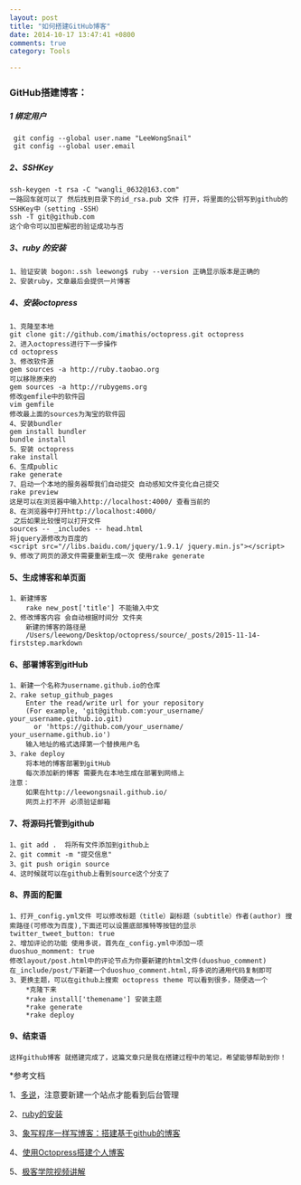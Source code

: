 ```yaml
---
layout: post
title: "如何搭建GitHub博客"
date: 2014-10-17 13:47:41 +0800
comments: true
category: Tools

---
```

### GitHub搭建博客：
##### 1 绑定用户
	 git config --global user.name "LeeWongSnail"
	 git config --global user.email 
##### 2、SSHKey
	ssh-keygen -t rsa -C "wangli_0632@163.com"
	一路回车就可以了 然后找到目录下的id_rsa.pub 文件 打开，将里面的公钥写到github的SSHKey中（setting -SSH）
	ssh -T git@github.com
	这个命令可以加密解密的验证成功与否
##### 3、ruby 的安装
	1、验证安装 bogon:.ssh leewong$ ruby --version 正确显示版本是正确的
	2、安装ruby，文章最后会提供一片博客
##### 4、安装octopress
	1、克隆至本地
	git clone git://github.com/imathis/octopress.git octopress
	2、进入octopress进行下一步操作
	cd octopress
	3、修改软件源
	gem sources -a http://ruby.taobao.org
	可以移除原来的
	gem sources -a http://rubygems.org
	修改gemfile中的软件园
	vim gemfile
	修改最上面的sources为淘宝的软件园
	4、安装bundler
	gem install bundler
	bundle install
	5、安装 octopress
	rake install
	6、生成public
	rake generate
	7、启动一个本地的服务器帮我们自动提交 自动感知文件变化自己提交
	rake preview
	这是可以在浏览器中输入http://localhost:4000/ 查看当前的
	8、在浏览器中打开http://localhost:4000/
	 之后如果比较慢可以打开文件
	sources -- _includes -- head.html 
	将jquery源修改为百度的
	<script src="//libs.baidu.com/jquery/1.9.1/	jquery.min.js"></script>
	9、修改了网页的源文件需要重新生成一次 使用rake generate
#### 5、生成博客和单页面
	1、新建博客
		rake new_post['title'] 不能输入中文
	2、修改博客内容 会自动根据时间分 文件夹
		新建的博客的路径是
		/Users/leewong/Desktop/octopress/source/_posts/2015-11-14-firststep.markdown
#### 6、部署博客到gitHub
	1、新建一个名称为username.github.io的仓库
	2、rake setup_github_pages
		Enter the read/write url for your repository
		(For example, 'git@github.com:your_username/			your_username.github.io.git)
          or 'https://github.com/your_username/			your_username.github.io')
        输入地址的格式选择第一个替换用户名
	3、rake deploy
		将本地的博客部署到gitHub
		每次添加新的博客 需要先在本地生成在部署到网络上
	注意：
		如果在http://leewongsnail.github.io/
		网页上打不开 必须验证邮箱
#### 7、将源码托管到github
	1、git add .  将所有文件添加到github上
	2、git commit -m "提交信息"
	3、git push origin source
	4、这时候就可以在github上看到source这个分支了
#### 8、界面的配置
	1、打开_config.yml文件 可以修改标题（title）副标题（subtitle）作者(author) 搜索路径(可修改为百度),下面还可以设置底部推特等按钮的显示
	twitter_tweet_button: true
	2、增加评论的功能 使用多说，首先在_config.yml中添加一项
	duoshuo_momment: true
	修改layout/post.html中的评论节点为你要新建的html文件(duoshuo_comment)
	在_include/post/下新建一个duoshuo_comment.html,将多说的通用代码复制即可
	3、更换主题，可以在github上搜索 octopress theme 可以看到很多，随便选一个
		*克隆下来
		*rake install['themename'] 安装主题
		*rake generate
		*rake deploy

#### 9、结束语
	这样github博客 就搭建完成了，这篇文章只是我在搭建过程中的笔记，希望能够帮助到你！


*参考文档

1、[多说](http://duoshuo.com/)，注意要新建一个站点才能看到后台管理

2、[ruby的安装](https://ruby-china.org/wiki/install_ruby_guide)

3、[象写程序一样写博客：搭建基于github的博客](http://blog.devtang.com/blog/2012/02/10/setup-blog-based-on-github/)

4、[使用Octopress搭建个人博客](http://wxgbridgeq.github.io/blog/2015/05/15/octopress-personal-blog/)

5、[极客学院视频讲解](http://www.jikexueyuan.com/course/887.html)

	
	
	
	
